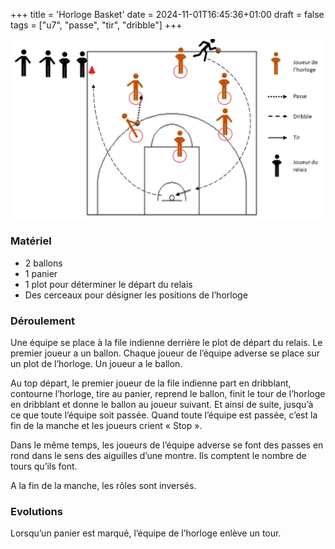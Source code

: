 +++
title = 'Horloge Basket'
date = 2024-11-01T16:45:36+01:00
draft = false
tags = ["u7", "passe", "tir", "dribble"]
+++

![alt](horloge-basket.png)

### Matériel

* 2 ballons
* 1 panier
* 1 plot pour déterminer le départ du relais
* Des cerceaux pour désigner les positions de l’horloge

### Déroulement

Une équipe se place à la file indienne derrière le plot de départ du relais. Le premier joueur a un ballon. Chaque joueur de l’équipe adverse se place sur un plot de l’horloge. Un joueur a le ballon.

Au top départ, le premier joueur de la file indienne part en dribblant, contourne l’horloge, tire au panier, reprend le ballon, finit le tour de l’horloge en dribblant et donne le ballon au joueur suivant. Et ainsi de suite, jusqu’à ce que toute l’équipe soit passée. Quand toute l’équipe est passée, c’est la fin de la manche et les joueurs crient « Stop ».

Dans le même temps, les joueurs de l’équipe adverse se font des passes en rond dans le sens des aiguilles d’une montre. Ils comptent le nombre de tours qu’ils font.

A la fin de la manche, les rôles sont inversés.

### Evolutions

Lorsqu’un panier est marqué, l’équipe de l’horloge enlève un tour.